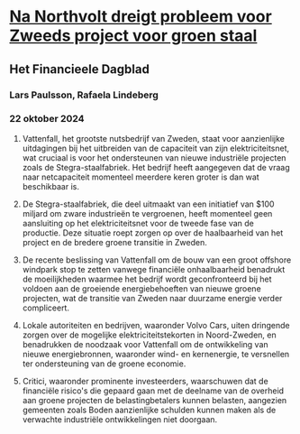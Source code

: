 # [Na Northvolt dreigt probleem voor Zweeds project voor groen staal](https://advance.lexis.com/api/document?collection=news&id=urn:contentItem:6D7P-1F01-JC5D-94BX-00000-00&context=1519360)
## Het Financieele Dagblad
### Lars Paulsson, Rafaela Lindeberg
### 22 oktober 2024

1. Vattenfall, het grootste nutsbedrijf van Zweden, staat voor aanzienlijke uitdagingen bij het uitbreiden van de capaciteit van zijn elektriciteitsnet, wat cruciaal is voor het ondersteunen van nieuwe industriële projecten zoals de Stegra-staalfabriek. Het bedrijf heeft aangegeven dat de vraag naar netcapaciteit momenteel meerdere keren groter is dan wat beschikbaar is.

2. De Stegra-staalfabriek, die deel uitmaakt van een initiatief van $100 miljard om zware industrieën te vergroenen, heeft momenteel geen aansluiting op het elektriciteitsnet voor de tweede fase van de productie. Deze situatie roept zorgen op over de haalbaarheid van het project en de bredere groene transitie in Zweden.

3. De recente beslissing van Vattenfall om de bouw van een groot offshore windpark stop te zetten vanwege financiële onhaalbaarheid benadrukt de moeilijkheden waarmee het bedrijf wordt geconfronteerd bij het voldoen aan de groeiende energiebehoeften van nieuwe groene projecten, wat de transitie van Zweden naar duurzame energie verder compliceert.

4. Lokale autoriteiten en bedrijven, waaronder Volvo Cars, uiten dringende zorgen over de mogelijke elektriciteitstekorten in Noord-Zweden, en benadrukken de noodzaak voor Vattenfall om de ontwikkeling van nieuwe energiebronnen, waaronder wind- en kernenergie, te versnellen ter ondersteuning van de groene economie.

5. Critici, waaronder prominente investeerders, waarschuwen dat de financiële risico's die gepaard gaan met de deelname van de overheid aan groene projecten de belastingbetalers kunnen belasten, aangezien gemeenten zoals Boden aanzienlijke schulden kunnen maken als de verwachte industriële ontwikkelingen niet doorgaan.